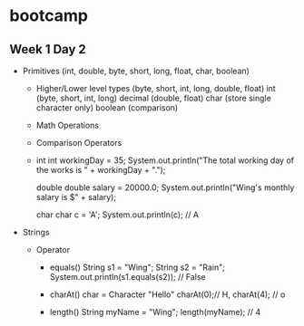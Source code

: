 # bootcamp


## Week 1 Day 2
- Primitives (int, double, byte, short, long, float, char, boolean)
  - Higher/Lower level types (byte, short, int, long, double, float)
   int (byte, short, int, long) decimal (double, float)
   char (store single character only)
   boolean (comparison)
  - Math Operations
  - Comparison Operators

  - int
    int workingDay = 35;
    System.out.println("The total working day of the works is " + workingDay + ".");

    double
    double salary = 20000.0; 
    System.out.println("Wing's monthly salary is $" + salary);

    char
    char c = 'A';
    System.out.println(c); // A

- Strings 
   - Operator

     - equals()
       String s1 = "Wing";
       String s2 = "Rain";
       System.out.println(s1.equals(s2)); // False

     - charAt() 
        char = Character
        "Hello" 
        charAt(0);// H, charAt(4); // o 

     - length()
       String myName = "Wing";
       length(myName); // 4